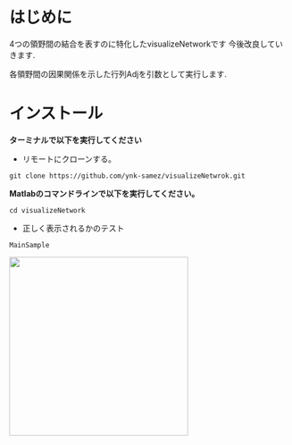 # はじめに
4つの領野間の結合を表すのに特化したvisualizeNetworkです
今後改良していきます.

各領野間の因果関係を示した行列Adjを引数として実行します.

# インストール
**ターミナルで以下を実行してください**
- リモートにクローンする。
```
git clone https://github.com/ynk-samez/visualizeNetwrok.git
```
**Matlabのコマンドラインで以下を実行してください。**
```
cd visualizeNetwork
```
- 正しく表示されるかのテスト
```
MainSample
```
<img src= "https://user-images.githubusercontent.com/91073921/204333483-c333866b-5bc9-4b65-8fa2-300e3461d6b8.png" width=320px>
